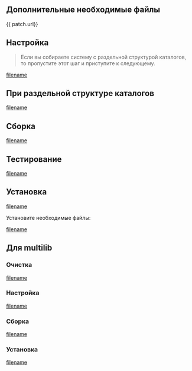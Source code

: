 <pkg :name="'eudev'" instsize showsbu2></pkg>

## Дополнительные необходимые файлы

<a :href="patch.url">{{ patch.url}}</a>

## Настройка

> Если вы собираете систему с раздельной структурой каталогов, то пропустите этот шаг и приступите к следующему.

[filename](../packages/core/eudev/configure ':include')

## При раздельной структуре каталогов

[filename](../packages/core/eudev/cldirs ':include')

## Сборка

[filename](../packages/core/eudev/build ':include')

## Тестирование

[filename](../packages/core/eudev/test ':include')

## Установка

[filename](../packages/core/eudev/install ':include')

Установите необходимые файлы:

[filename](../packages/core/eudev/postinstall ':include')

## Для multilib

### Очистка

[filename](../packages/core/eudev/multi_prepare ':include')

### Настройка

[filename](../packages/core/eudev/multi_configure ':include')

### Сборка

[filename](../packages/core/eudev/multi_build ':include')

### Установка

[filename](../packages/core/eudev/multi_install ':include')

<script>
		new Vue({
		el: '#main',
		data: { package: {}, patch: {} },
		mounted: function () {
				this.getPatch();
		},
		methods: {
			getPatch: function() {
					getPackage('udev')
					.then(response => this.patch = response);
			},
		}
  })
</script>
